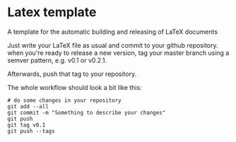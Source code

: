 # Latex template

A template for the automatic building and releasing of LaTeX documents

Just write your LaTeX file as usual and commit to your github repository.  when you're ready to release a new version, tag your master branch using a semver pattern, e.g. v0.1 or v0.2.1.

Afterwards, push that tag to your repository.  

The whole workflow should look a bit like this:

```
# do some changes in your repository
git add --all
git commit -m "Something to describe your changes"
git push
git tag v0.1
git push --tags
```
